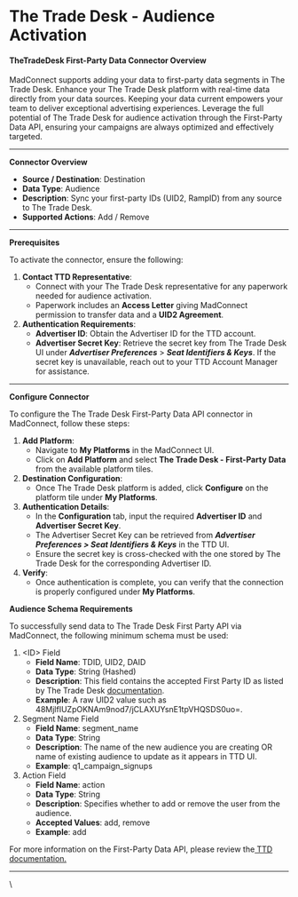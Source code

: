 # The Trade Desk - Audience Activation

#### TheTradeDesk First-Party Data Connector Overview

MadConnect supports adding your data to first-party data segments in The Trade Desk. Enhance your The Trade Desk platform with real-time data directly from your data sources. Keeping your data current empowers your team to deliver exceptional advertising experiences. Leverage the full potential of The Trade Desk for audience activation through the First-Party Data API, ensuring your campaigns are always optimized and effectively targeted.

***

**Connector Overview**

* **Source / Destination**: Destination
* **Data Type**: Audience
* **Description**: Sync your first-party IDs (UID2, RampID) from any source to The Trade Desk.
* **Supported Actions**: Add / Remove

***

**Prerequisites**

To activate the connector, ensure the following:

1. **Contact TTD Representative**:
   * Connect with your The Trade Desk representative for any paperwork needed for audience activation.
   * Paperwork includes an **Access Letter** giving MadConnect permission to transfer data and a **UID2 Agreement**.
2. **Authentication Requirements**:
   * **Advertiser ID**: Obtain the Advertiser ID for the TTD account.
   * **Advertiser Secret Key**: Retrieve the secret key from The Trade Desk UI under _**Advertiser Preferences**_ > _**Seat Identifiers & Keys**_. If the secret key is unavailable, reach out to your TTD Account Manager for assistance.

***

**Configure Connector**

To configure the The Trade Desk First-Party Data API connector in MadConnect, follow these steps:

1. **Add Platform**:
   * Navigate to **My Platforms** in the MadConnect UI.
   * Click on **Add Platform** and select **The Trade Desk - First-Party Data** from the available platform tiles.
2. **Destination Configuration**:
   * Once The Trade Desk platform is added, click **Configure** on the platform tile under **My Platforms**.
3. **Authentication Details**:
   * In the **Configuration** tab, input the required **Advertiser ID** and **Advertiser Secret Key**.
   * The Advertiser Secret Key can be retrieved from _**Advertiser Preferences > Seat Identifiers & Keys**_ in the TTD UI.
   * Ensure the secret key is cross-checked with the one stored by The Trade Desk for the corresponding Advertiser ID.
4. **Verify**:
   * Once authentication is complete, you can verify that the connection is properly configured under **My Platforms**.

**Audience Schema Requirements**

To successfully send data to The Trade Desk First Party API via MadConnect, the following minimum schema must be used:

1. \<ID> Field
   * **Field Name**: TDID, UID2, DAID&#x20;
   * **Data Type**: String (Hashed)
   * **Description**: This field contains the accepted First Party ID as listed by The Trade Desk [documentation](https://partner.thetradedesk.com/v3/portal/data/doc/post-data-advertiser-firstparty#supported-ids).
   * **Example**: A raw UID2 value such as 48MjlfIUZpOKNAm9nod7/jCLAXUYsnE1tpVHQSDS0uo=.
2. Segment Name Field
   * **Field Name**: segment\_name
   * **Data Type**: String
   * **Description**: The name of the new audience you are creating OR name of existing audience to update as it appears in TTD UI.
   * **Example**: q1\_campaign\_signups
3. Action Field
   * **Field Name**: action
   * **Data Type**: String
   * **Description**: Specifies whether to add or remove the user from the audience.
   * **Accepted Values**: add, remove
   * **Example**: add

For more information on the First-Party Data API, please review the[ TTD documentation.](https://partner.thetradedesk.com/v3/portal/data/doc/post-data-advertiser-firstparty#supported-ids)

***

\
